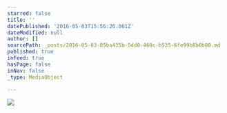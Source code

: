 ```yaml
---
starred: false
title: ''
datePublished: '2016-05-03T15:56:26.061Z'
dateModified: null
author: []
sourcePath: _posts/2016-05-03-05ba435b-5dd0-460c-b535-6fe99b8b0b80.md
published: true
inFeed: true
hasPage: false
inNav: false
_type: MediaObject

---
```

![](https://the-grid-user-content.s3-us-west-2.amazonaws.com/40c111ce-6e65-4dee-a43d-f1061a7c53fe.jpg)